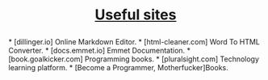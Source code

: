 # <a href="https://github.com/MilenKunchev/Test-repo" rel="Useful sites"><p align="center">Useful sites<p>
 </a>
* [dillinger.io]  Online Markdown Editor.
* [html-cleaner.com]  Word To HTML Converter.
* [docs.emmet.io]  Emmet Documentation.
* [book.goalkicker.com]  Programming books.
* [pluralsight.com] Technology learning platform.
* [Become a Programmer, Motherfucker]Books.

[dillinger.io]: <https://dillinger.io/>
[html-cleaner.com]: <https://html-cleaner.com/>
[docs.emmet.io]: <https://docs.emmet.io/cheat-sheet/>
[book.goalkicker.com]: <http://book.goalkicker.com/>
[pluralsight.com]: <https://www.pluralsight.com/about>
[Become a Programmer, Motherfucker]: <http://programming-motherfucker.com/become.html>

